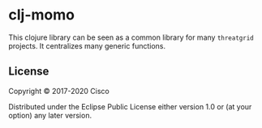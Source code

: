 # clj-momo

This clojure library can be seen as a common library for many `threatgrid` projects.
It centralizes many generic functions.

## License

Copyright © 2017-2020 Cisco

Distributed under the Eclipse Public License either version 1.0 or (at
your option) any later version.
